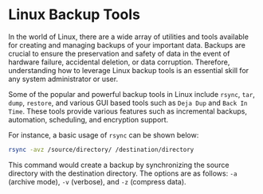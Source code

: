 # Linux Backup Tools

In the world of Linux, there are a wide array of utilities and tools available for creating and managing backups of your important data. Backups are crucial to ensure the preservation and safety of data in the event of hardware failure, accidental deletion, or data corruption. Therefore, understanding how to leverage Linux backup tools is an essential skill for any system administrator or user. 

Some of the popular and powerful backup tools in Linux include `rsync`, `tar`, `dump`, `restore`, and various GUI based tools such as `Deja Dup` and `Back In Time`. These tools provide various features such as incremental backups, automation, scheduling, and encryption support.

For instance, a basic usage of `rsync` can be shown below:

```bash
rsync -avz /source/directory/ /destination/directory
```

This command would create a backup by synchronizing the source directory with the destination directory. The options are as follows: `-a` (archive mode), `-v` (verbose), and `-z` (compress data).